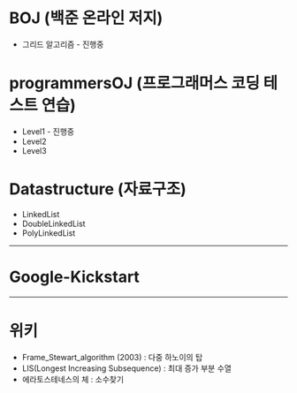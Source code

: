 # BOJ (백준 온라인 저지)
- 그리드 알고리즘 - 진행중

# programmersOJ (프로그래머스 코딩 테스트 연습)
- Level1 - 진행중
- Level2
- Level3

# Datastructure (자료구조)
- LinkedList
- DoubleLinkedList
- PolyLinkedList
  
---
# Google-Kickstart
---

# 위키
- Frame_Stewart_algorithm (2003) : 다중 하노이의 탑 
- LIS(Longest Increasing Subsequence) : 최대 증가 부분 수열
- 에라토스테네스의 체 : 소수찾기
